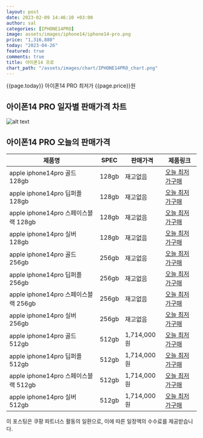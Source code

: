 ```yaml
---
layout: post
date: 2023-02-09 14:46:10 +03:00
author: sal
categories: [IPHONE14PRO]
image: assets/images/iphone14/iphone14-pro.png
price: "1,316,880"
today: "2023-04-26"
featured: true
comments: true
title: 아이폰14 프로
chart_path: "/assets/images/chart/IPHONE14PRO_chart.png"
---
```


{{page.today}} 아이폰14 PRO 최저가 {{page.price}}원

## 아이폰14 PRO 일자별 판매가격 차트
![alt text]({{page.chart_path}} "아이폰14 PRO 판매가격 차트")

## 아이폰14 PRO 오늘의 판매가격
<main>
<table id="rwd-table-large">
  <thead>
    <tr>
      <th>제품명</th>
      <th>SPEC</th>
      <th>판매가격</th>
      <th>제품링크</th>
    </tr>
  </thead>
  <tbody><tr>
        <td>apple iphone14pro 골드 128gb </td>
        <td>128gb</td>
        <td>재고없음</td>
        <td><a href='https://link.coupang.com/a/SOYqH' target='_blank'>오늘 최저가구매</a></td>
        </tr><tr>
        <td>apple iphone14pro 딥퍼플 128gb </td>
        <td>128gb</td>
        <td>재고없음</td>
        <td><a href='https://link.coupang.com/a/SOYs5' target='_blank'>오늘 최저가구매</a></td>
        </tr><tr>
        <td>apple iphone14pro 스페이스블랙 128gb </td>
        <td>128gb</td>
        <td>재고없음</td>
        <td><a href='https://link.coupang.com/a/SOYvt' target='_blank'>오늘 최저가구매</a></td>
        </tr><tr>
        <td>apple iphone14pro 실버 128gb </td>
        <td>128gb</td>
        <td>재고없음</td>
        <td><a href='https://link.coupang.com/a/SOYxD' target='_blank'>오늘 최저가구매</a></td>
        </tr><tr>
        <td>apple iphone14pro 골드 256gb </td>
        <td>256gb</td>
        <td>재고없음</td>
        <td><a href='https://link.coupang.com/a/SOYzH' target='_blank'>오늘 최저가구매</a></td>
        </tr><tr>
        <td>apple iphone14pro 딥퍼플 256gb </td>
        <td>256gb</td>
        <td>재고없음</td>
        <td><a href='https://link.coupang.com/a/SOYCd' target='_blank'>오늘 최저가구매</a></td>
        </tr><tr>
        <td>apple iphone14pro 스페이스블랙 256gb </td>
        <td>256gb</td>
        <td>재고없음</td>
        <td><a href='https://link.coupang.com/a/SOYEY' target='_blank'>오늘 최저가구매</a></td>
        </tr><tr>
        <td>apple iphone14pro 실버 256gb </td>
        <td>256gb</td>
        <td>재고없음</td>
        <td><a href='https://link.coupang.com/a/SOYLE' target='_blank'>오늘 최저가구매</a></td>
        </tr><tr>
        <td>apple iphone14pro 골드 512gb </td>
        <td>512gb</td>
        <td>1,714,000원</td>
        <td><a href='https://link.coupang.com/a/SOYNI' target='_blank'>오늘 최저가구매</a></td>
        </tr><tr>
        <td>apple iphone14pro 딥퍼플 512gb </td>
        <td>512gb</td>
        <td>1,714,000원</td>
        <td><a href='https://link.coupang.com/a/SOYPE' target='_blank'>오늘 최저가구매</a></td>
        </tr><tr>
        <td>apple iphone14pro 스페이스블랙 512gb </td>
        <td>512gb</td>
        <td>1,714,000원</td>
        <td><a href='https://link.coupang.com/a/SOYRG' target='_blank'>오늘 최저가구매</a></td>
        </tr><tr>
        <td>apple iphone14pro 실버 512gb </td>
        <td>512gb</td>
        <td>1,714,000원</td>
        <td><a href='https://link.coupang.com/a/SOYUa' target='_blank'>오늘 최저가구매</a></td>
        </tr></tbody>
</table>
</main>
이 포스팅은 쿠팡 파트너스 활동의 일환으로, 이에 따른 일정액의 수수료를 제공받습니다.
